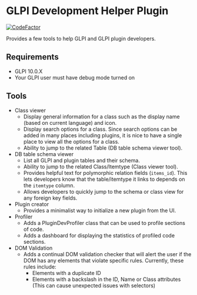 # GLPI Development Helper Plugin
[![CodeFactor](https://www.codefactor.io/repository/github/cconard96/glpi-dev-plugin/badge)](https://www.codefactor.io/repository/github/cconard96/glpi-dev-plugin)

Provides a few tools to help GLPI and GLPI plugin developers.

## Requirements
- GLPI 10.0.X
- Your GLPI user must have debug mode turned on

## Tools
 - Class viewer
   - Display general information for a class such as the display name (based on current language) and icon.
   - Display search options for a class. Since search options can be added in many places including plugins, it is nice to have a single place to view all the options for a class.
   - Ability to jump to the related Table (DB table schema viewer tool).
 - DB table schema viewer
   - List all GLPI and plugin tables and their schema.
   - Ability to jump to the related Class/Itemtype (Class viewer tool).
   - Provides helpful text for polymorphic relation fields (`items_id`). This lets developers know that the table/itemtype it links to depends on the `itemtype` column.
   - Allows developers to quickly jump to the schema or class view for any foreign key fields.
 - Plugin creator
   - Provides a minimalist way to initialize a new plugin from the UI.
 - Profiler
    - Adds a PluginDevProfiler class that can be used to profile sections of code.
    - Adds a dashboard for displaying the statistics of profiled code sections.
 - DOM Validation
    - Adds a continual DOM validation checker that will alert the user if the DOM has any elements that violate specific rules.
      Currently, these rules include:
      - Elements with a duplicate ID
      - Elements with a backslash in the ID, Name or Class attributes (This can cause unexpected issues with selectors)

